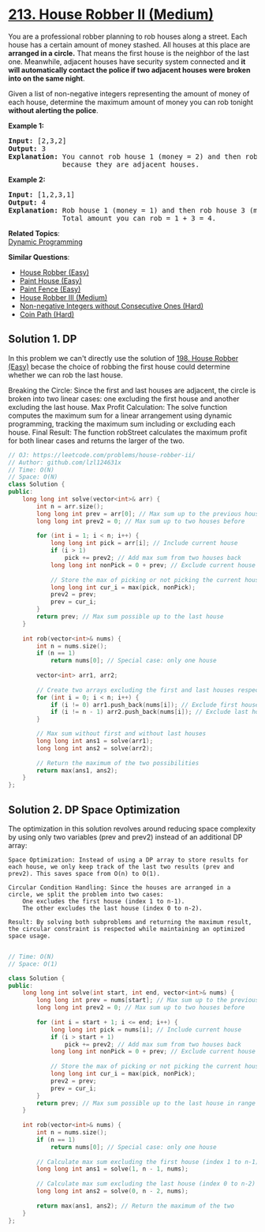 # [213. House Robber II (Medium)](https://leetcode.com/problems/house-robber-ii/)

<p>You are a professional robber planning to rob houses along a street. Each house has a certain amount of money stashed. All houses at this place are <strong>arranged in a circle.</strong> That means the first house is the neighbor of the last one. Meanwhile, adjacent houses have security system connected and&nbsp;<b>it will automatically contact the police if two adjacent houses were broken into on the same night</b>.</p>

<p>Given a list of non-negative integers representing the amount of money of each house, determine the maximum amount of money you can rob tonight <strong>without alerting the police</strong>.</p>

<p><strong>Example 1:</strong></p>

<pre><strong>Input:</strong> [2,3,2]
<strong>Output:</strong> 3
<strong>Explanation:</strong> You cannot rob house 1 (money = 2) and then rob house 3 (money = 2),
&nbsp;            because they are adjacent houses.
</pre>

<p><strong>Example 2:</strong></p>

<pre><strong>Input:</strong> [1,2,3,1]
<strong>Output:</strong> 4
<strong>Explanation:</strong> Rob house 1 (money = 1) and then rob house 3 (money = 3).
&nbsp;            Total amount you can rob = 1 + 3 = 4.</pre>


**Related Topics**:  
[Dynamic Programming](https://leetcode.com/tag/dynamic-programming/)

**Similar Questions**:
* [House Robber (Easy)](https://leetcode.com/problems/house-robber/)
* [Paint House (Easy)](https://leetcode.com/problems/paint-house/)
* [Paint Fence (Easy)](https://leetcode.com/problems/paint-fence/)
* [House Robber III (Medium)](https://leetcode.com/problems/house-robber-iii/)
* [Non-negative Integers without Consecutive Ones (Hard)](https://leetcode.com/problems/non-negative-integers-without-consecutive-ones/)
* [Coin Path (Hard)](https://leetcode.com/problems/coin-path/)

## Solution 1. DP 

In this problem we can't directly use the solution of [198. House Robber (Easy)](https://leetcode.com/problems/house-robber/) becase the choice of robbing the first house could determine whether we can rob the last house.

Breaking the Circle: Since the first and last houses are adjacent, the circle is broken into two linear cases: one excluding the first house and another excluding the last house.
Max Profit Calculation: The solve function computes the maximum sum for a linear arrangement using dynamic programming, tracking the maximum sum including or excluding each house.
Final Result: The function robStreet calculates the maximum profit for both linear cases and returns the larger of the two.

```cpp
// OJ: https://leetcode.com/problems/house-robber-ii/
// Author: github.com/lzl124631x
// Time: O(N)
// Space: O(N)
class Solution {
public:
    long long int solve(vector<int>& arr) {
        int n = arr.size();
        long long int prev = arr[0]; // Max sum up to the previous house
        long long int prev2 = 0; // Max sum up to two houses before
        
        for (int i = 1; i < n; i++) {
            long long int pick = arr[i]; // Include current house
            if (i > 1)
                pick += prev2; // Add max sum from two houses back
            long long int nonPick = 0 + prev; // Exclude current house
            
            // Store the max of picking or not picking the current house
            long long int cur_i = max(pick, nonPick);
            prev2 = prev;
            prev = cur_i;
        }
        return prev; // Max sum possible up to the last house
    }
    
    int rob(vector<int>& nums) {
        int n = nums.size();
        if (n == 1)
            return nums[0]; // Special case: only one house
        
        vector<int> arr1, arr2;
        
        // Create two arrays excluding the first and last houses respectively
        for (int i = 0; i < n; i++) {
            if (i != 0) arr1.push_back(nums[i]); // Exclude first house
            if (i != n - 1) arr2.push_back(nums[i]); // Exclude last house
        }

        // Max sum without first and without last houses
        long long int ans1 = solve(arr1);
        long long int ans2 = solve(arr2);
        
        // Return the maximum of the two possibilities
        return max(ans1, ans2);
    }
};


```


## Solution 2. DP Space Optimization

The optimization in this solution revolves around reducing space complexity by using only two variables (prev and prev2) instead of an additional DP array:

    Space Optimization: Instead of using a DP array to store results for each house, we only keep track of the last two results (prev and prev2). This saves space from O(n) to O(1).

    Circular Condition Handling: Since the houses are arranged in a circle, we split the problem into two cases:
        One excludes the first house (index 1 to n-1).
        The other excludes the last house (index 0 to n-2).

    Result: By solving both subproblems and returning the maximum result, the circular constraint is respected while maintaining an optimized space usage.

```cpp

// Time: O(N)
// Space: O(1)

class Solution {
public:
    long long int solve(int start, int end, vector<int>& nums) {
        long long int prev = nums[start]; // Max sum up to the previous house
        long long int prev2 = 0; // Max sum up to two houses before
        
        for (int i = start + 1; i <= end; i++) {
            long long int pick = nums[i]; // Include current house
            if (i > start + 1)
                pick += prev2; // Add max sum from two houses back
            long long int nonPick = 0 + prev; // Exclude current house
            
            // Store the max of picking or not picking the current house
            long long int cur_i = max(pick, nonPick);
            prev2 = prev;
            prev = cur_i;
        }
        return prev; // Max sum possible up to the last house in range
    }
    
    int rob(vector<int>& nums) {
        int n = nums.size();
        if (n == 1)
            return nums[0]; // Special case: only one house
        
        // Calculate max sum excluding the first house (index 1 to n-1)
        long long int ans1 = solve(1, n - 1, nums);
        
        // Calculate max sum excluding the last house (index 0 to n-2)
        long long int ans2 = solve(0, n - 2, nums);
        
        return max(ans1, ans2); // Return the maximum of the two
    }
};


```
